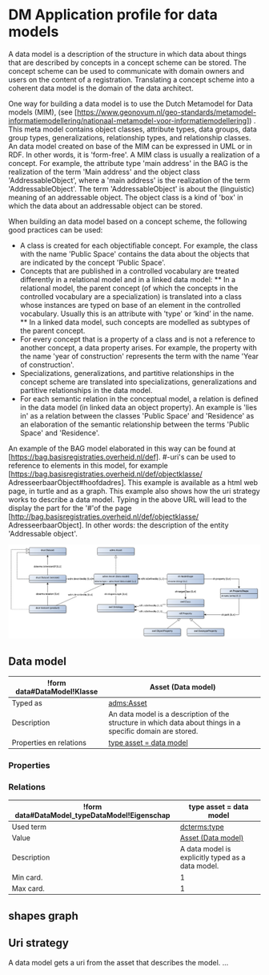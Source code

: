 # DM Application profile for data models


A data model is a description of the structure in which data about things that are described by concepts in a concept scheme can be stored. The concept scheme can be used to communicate with domain owners and users on the content of a registration. Translating a concept scheme into a coherent data model is the domain of the data architect.

One way for building a data model is to use the Dutch Metamodel for Data models (MIM), (see [https://www.geonovum.nl/geo-standards/metamodel-informatiemodellering/nationaal-metamodel-voor-informatiemodellering]) . This meta model contains object classes, attribute types, data groups, data group types, generalizations, relationship types, and relationship classes. An data model created on base of the MIM can be expressed in UML or in RDF. In other words, it is 'form-free'. A MIM class is usually a realization of a concept. For example, the attribute type 'main address' in the BAG is the realization of the term 'Main address' and the object class 'AddressableObject', where a 'main address' is the realization of the term 'AddressableObject'. The term 'AddressableObject' is about the (linguistic) meaning of an addressable object. The object class is a kind of 'box' in which the data about an addressable object can be stored.

When building an data model based on a concept scheme, the following good practices can be used:
* A class is created for each objectifiable concept. For example, the class with the name 'Public Space' contains the data about the objects that are indicated by the concept 'Public Space'.
* Concepts that are published in a controlled vocabulary are treated differently in a relational model and in a linked data model:
** In a relational model, the parent concept (of which the  concepts in the controlled vocabulary are a specialization) is translated into a class whose instances are typed on base of an element in the controlled vocabulary. Usually this is an attribute with 'type' or ‘kind’ in the name.
** In a linked data model, such concepts are modelled as subtypes of the parent concept.
* For every concept that is a property of a class and is not a reference to another concept, a data property arises. For example, the property with the name 'year of construction' represents the term with the name 'Year of construction'.
* Specializations, generalizations, and partitive relationships in the concept scheme are translated into specializations, generalizations and partitive relationships in the data model.
* For each semantic relation in the conceptual model, a relation is defined in the data model (in linked data an object property). An example is 'lies in' as a relation between the classes 'Public Space' and 'Residence' as an elaboration of the semantic relationship between the terms 'Public Space' and 'Residence'.

An example of the BAG model elaborated in this way can be found at [https://bag.basisregistraties.overheid.nl/def]. #-uri's can be used to reference to elements in this model, for example [https://bag.basisregistraties.overheid.nl/def/objectklasse/ AdresseerbaarObject#hoofdadres]. This example is available as a html web page, in turtle and as a graph. This example also shows how the uri strategy works to describe a data model. Typing in the above URL will lead to the display the part for the '#'of the page [http://bag.basisregistraties.overheid.nl/def/objectklasse/ AdresseerbaarObject]. In other words: the description of the entity 'Addressable object'.


![](dm-ap-sc.png)

## Data model

|!form data#DataModel!Klasse|Asset (Data model)
|----------|------
|Typed as|[adms:Asset](http://www.w3.org/ns/adms#Asset)
|Description|An data model is a description of the structure in which data about things in a specific domain are stored.
|Properties en relations|[type asset = data model](#DataModel_typeDataModel)


### Properties


### Relations

|!form data#DataModel_typeDataModel!Eigenschap|type asset = data model
|----------|------
|Used term|[dcterms:type](http://purl.org/dc/terms/type)
|Value|[Asset (Data model)](http://bp4mc2.org/profiles/dm-ap-sc#DataModel)
|Description|A data model is explicitly typed as a data model.
|Min card.|1
|Max card.|1


## shapes graph


## Uri strategy


A data model gets a uri from the asset that describes the model.
...

